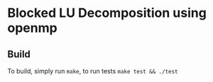 
Blocked LU Decomposition using openmp
=====================================

Build
-----
To build, simply run `make`, to run tests `make test && ./test`



